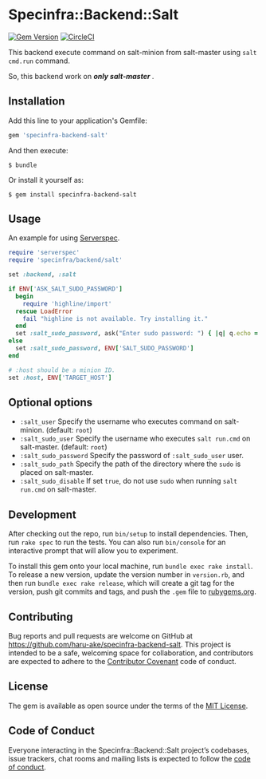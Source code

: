 # Specinfra::Backend::Salt

[![Gem Version](https://badge.fury.io/rb/specinfra-backend-salt.svg)](https://badge.fury.io/rb/specinfra-backend-salt)
[![CircleCI](https://circleci.com/gh/haru-ake/specinfra-backend-salt.svg?style=svg)](https://circleci.com/gh/haru-ake/specinfra-backend-salt)

This backend execute command on salt-minion from salt-master using `salt cmd.run` command.

So, this backend work on ***only salt-master*** .

## Installation

Add this line to your application's Gemfile:

```ruby
gem 'specinfra-backend-salt'
```

And then execute:

    $ bundle

Or install it yourself as:

    $ gem install specinfra-backend-salt

## Usage

An example for using [Serverspec](https://serverspec.org/).

```ruby:spec_helper.rb
require 'serverspec'
require 'specinfra/backend/salt'

set :backend, :salt

if ENV['ASK_SALT_SUDO_PASSWORD']
  begin
    require 'highline/import'
  rescue LoadError
    fail "highline is not available. Try installing it."
  end
  set :salt_sudo_password, ask("Enter sudo password: ") { |q| q.echo = false }
else
  set :salt_sudo_password, ENV['SALT_SUDO_PASSWORD']
end

# :host should be a minion ID.
set :host, ENV['TARGET_HOST']
```

## Optional options

- `:salt_user` Specify the username who executes command on salt-minion. (default: `root`)
- `:salt_sudo_user` Specify the username who executes `salt run.cmd` on salt-master. (default: `root`)
- `:salt_sudo_password` Specify the password of `:salt_sudo_user` user.
- `:salt_sudo_path` Specify the path of the directory where the `sudo` is placed on salt-master.
- `:salt_sudo_disable` If set `true`, do not use `sudo` when running `salt run.cmd` on salt-master.

## Development

After checking out the repo, run `bin/setup` to install dependencies. Then, run `rake spec` to run the tests. You can also run `bin/console` for an interactive prompt that will allow you to experiment.

To install this gem onto your local machine, run `bundle exec rake install`. To release a new version, update the version number in `version.rb`, and then run `bundle exec rake release`, which will create a git tag for the version, push git commits and tags, and push the `.gem` file to [rubygems.org](https://rubygems.org).

## Contributing

Bug reports and pull requests are welcome on GitHub at https://github.com/haru-ake/specinfra-backend-salt. This project is intended to be a safe, welcoming space for collaboration, and contributors are expected to adhere to the [Contributor Covenant](http://contributor-covenant.org) code of conduct.

## License

The gem is available as open source under the terms of the [MIT License](http://opensource.org/licenses/MIT).

## Code of Conduct

Everyone interacting in the Specinfra::Backend::Salt project’s codebases, issue trackers, chat rooms and mailing lists is expected to follow the [code of conduct](https://github.com/haru-ake/specinfra-backend-salt/blob/master/CODE_OF_CONDUCT.md).
